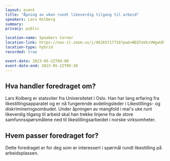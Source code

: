 ```yaml
---
layout: event
title: "Åpning av uken rundt likeverdig tilgang til arbeid"
speakers: Lars Kolberg
summary: 
privacy: public

location-name: Speakers Corner
location-link: https://nav-it.zoom.us/j/96265717716?pwd=NDZFaVkzVWgwUEtDNGR0djNJMXB6UT09
location-type: hybrid
recorded: true

event-date: 2023-05-22T09:00
event-date-end: 2023-05-22T09:30
---
```

## Hva handler foredraget om?
Lars Kolberg er statsviter fra Universitetet i Oslo. Han har lang erfaring fra likestillingsapparatet og er nå fungerende avdelingsleder i Likestillings- og diskrimineringsombudet. Under åpningen av mangfold i mai's uke runt likeverdig tilgang til arbeid skal han trekke linjene fra de store samfunnsspørsmålene ned til likestillingsarbeidet i norske virksomheter.
## Hvem passer foredraget for?
Dette foredraget er for deg som er interessert i spørmål rundt likestilling på arbeidsplassen.

